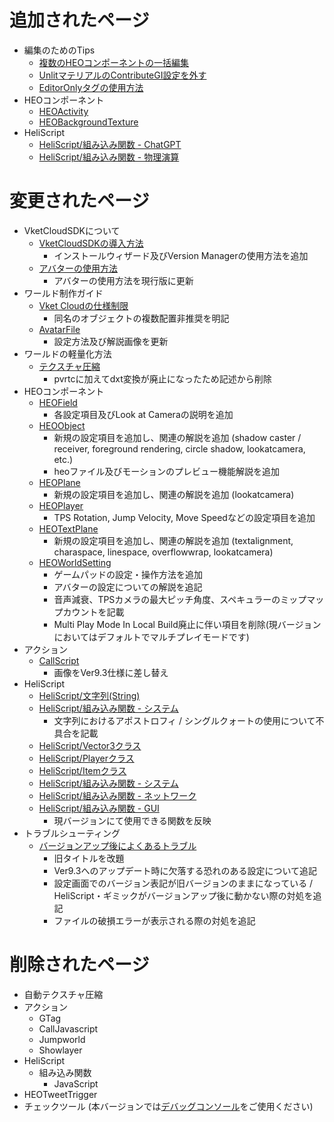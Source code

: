 # 追加されたページ
- 編集のためのTips
    - [複数のHEOコンポーネントの一括編集](https://vrhikky.github.io/VketCloudSDK_Documents/9.3/ja/WorldEditingTips/MultiSelect_HEOComponents.html)
    - [UnlitマテリアルのContributeGI設定を外す](https://vrhikky.github.io/VketCloudSDK_Documents/9.3/ja/WorldEditingTips/DisableContributeGITool.html)
    - [EditorOnlyタグの使用方法](https://vrhikky.github.io/VketCloudSDK_Documents/9.3/ja/WorldEditingTips/EditorOnlyTag.html)
- HEOコンポーネント
    - [HEOActivity](https://vrhikky.github.io/VketCloudSDK_Documents/9.3/ja/HEOComponents/HEOActivity.html)
    - [HEOBackgroundTexture](https://vrhikky.github.io/VketCloudSDK_Documents/9.3/ja/HEOComponents/HEOBackgroundTexture.html)
- HeliScript
    - [HeliScript/組み込み関数 - ChatGPT](https://vrhikky.github.io/VketCloudSDK_Documents/9.3/ja/hs/hs_system_chatgpt.html)
    - [HeliScript/組み込み関数 - 物理演算](https://vrhikky.github.io/VketCloudSDK_Documents/9.3/ja/hs/hs_system_physics.html)

# 変更されたページ
- VketCloudSDKについて
    - [VketCloudSDKの導入方法](https://vrhikky.github.io/VketCloudSDK_Documents/9.3/ja/AboutVketCloudSDK/SetupSDK_external.html)
        - インストールウィザード及びVersion Managerの使用方法を追加
    - [アバターの使用方法](https://vrhikky.github.io/VketCloudSDK_Documents/9.3/ja/AboutVketCloudSDK/SetupAvatar.html)
        - アバターの使用方法を現行版に更新
- ワールド制作ガイド
    - [Vket Cloudの仕様制限](https://vrhikky.github.io/VketCloudSDK_Documents/9.3/ja/WorldMakingGuide/UnityGuidelines.html)
        - 同名のオブジェクトの複数配置非推奨を明記
    - [AvatarFile](https://vrhikky.github.io/VketCloudSDK_Documents/9.3/ja/WorldMakingGuide/AvatarFile.html)
        - 設定方法及び解説画像を更新
- ワールドの軽量化方法
    - [テクスチャ圧縮](https://vrhikky.github.io/VketCloudSDK_Documents/9.3/ja/heoexporter/he_TextureCompression.html)
        - pvrtcに加えてdxt変換が廃止になったため記述から削除
- HEOコンポーネント
    - [HEOField](https://vrhikky.github.io/VketCloudSDK_Documents/9.3/ja/HEOComponents/HEOField.html)
        - 各設定項目及びLook at Cameraの説明を追加
    - [HEOObject](https://vrhikky.github.io/VketCloudSDK_Documents/9.3/ja/HEOComponents/HEOObject.html)
        - 新規の設定項目を追加し、関連の解説を追加 (shadow caster / receiver, foreground rendering, circle shadow, lookatcamera, etc.) 
        - heoファイル及びモーションのプレビュー機能解説を追加
    - [HEOPlane](https://vrhikky.github.io/VketCloudSDK_Documents/9.3/ja/HEOComponents/HEOPlane.html)
        - 新規の設定項目を追加し、関連の解説を追加 (lookatcamera) 
    - [HEOPlayer](https://vrhikky.github.io/VketCloudSDK_Documents/9.3/ja/HEOComponents/HEOPlayer.html)
        - TPS Rotation, Jump Velocity, Move Speedなどの設定項目を追加
    - [HEOTextPlane](https://vrhikky.github.io/VketCloudSDK_Documents/9.3/ja/HEOComponents/HEOTextPlane.html)
        - 新規の設定項目を追加し、関連の解説を追加 (textalignment, charaspace, linespace, overflowwrap, lookatcamera) 
    - [HEOWorldSetting](https://vrhikky.github.io/VketCloudSDK_Documents/9.3/ja/HEOComponents/HEOWorldSetting.html)
        - ゲームパッドの設定・操作方法を追加
        - アバターの設定についての解説を追記
        - 音声減衰、TPSカメラの最大ピッチ角度、スペキュラーのミップマップカウントを記載
        - Multi Play Mode In Local Build廃止に伴い項目を削除(現バージョンにおいてはデフォルトでマルチプレイモードです)
- アクション
    - [CallScript](https://vrhikky.github.io/VketCloudSDK_Documents/9.3/ja/Actions/Programmatic/CallScript.html)
        - 画像をVer9.3仕様に差し替え
- HeliScript
    - [HeliScript/文字列(String)](https://vrhikky.github.io/VketCloudSDK_Documents/9.3/ja/hs/hs_string.html)
    - [HeliScript/組み込み関数 - システム](https://vrhikky.github.io/VketCloudSDK_Documents/9.3/ja/hs/hs_system_function.html)
        - 文字列におけるアポストロフィ / シングルクォートの使用について不具合を記載
    - [HeliScript/Vector3クラス](https://vrhikky.github.io/VketCloudSDK_Documents/9.3/ja/hs/hs_struct_vector3.html)
    - [HeliScript/Playerクラス](https://vrhikky.github.io/VketCloudSDK_Documents/9.3/ja/hs/hs_class_player.html)
    - [HeliScript/Itemクラス](https://vrhikky.github.io/VketCloudSDK_Documents/9.3/ja/hs/hs_class_item.html)
    - [HeliScript/組み込み関数 - システム](https://vrhikky.github.io/VketCloudSDK_Documents/9.3/ja/hs/hs_system_function.html)
    - [HeliScript/組み込み関数 - ネットワーク](https://vrhikky.github.io/VketCloudSDK_Documents/9.3/ja/hs/hs_system_function_net.html)
    - [HeliScript/組み込み関数 - GUI](https://vrhikky.github.io/VketCloudSDK_Documents/9.3/ja/hs/hs_system_function_gui.html)
        - 現バージョンにて使用できる関数を反映
- トラブルシューティング
    - [バージョンアップ後によくあるトラブル](https://vrhikky.github.io/VketCloudSDK_Documents/9.3/ja/troubleshooting/VersionUpdateTroubleshooting.html)
        - 旧タイトルを改題
        - Ver9.3へのアップデート時に欠落する恐れのある設定について追記
        - 設定画面でのバージョン表記が旧バージョンのままになっている / HeliScript・ギミックがバージョンアップ後に動かない際の対処を追記
        - ファイルの破損エラーが表示される際の対処を追記

# 削除されたページ
- 自動テクスチャ圧縮
- アクション
    - GTag
    - CallJavascript
    - Jumpworld
    - Showlayer
- HeliScript
    - 組み込み関数 
        - JavaScript
- HEOTweetTrigger
- チェックツール (本バージョンでは[デバッグコンソール](https://vrhikky.github.io/VketCloudSDK_Documents/9.3/ja/debugconsole/debugconsole.html)をご使用ください)